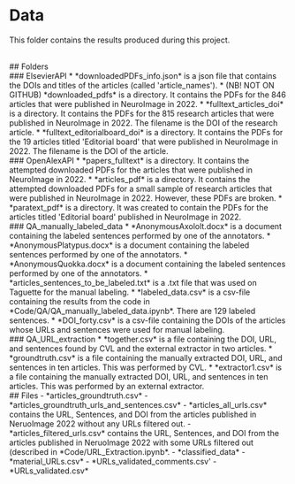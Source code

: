 # Data 
This folder contains the results produced during this project. 

<br>
## Folders 

<br>
### ElsevierAPI 
* *downloadedPDFs_info.json* is a json file that contains the DOIs and titles of the articles (called 'article_names'). 
* (NB! NOT ON GITHUB) *downloaded_pdfs* is a directory. It contains the PDFs for the 846 articles that were published in NeuroImage in 2022. 
    * *fulltext_articles_doi* is a directory. It contains the PDFs for the 815 research articles that were published in NeuroImage in 2022. The filename is the DOI of the research article. 
    * *fulltext_editorialboard_doi* is a directory. It contains the PDFs for the 19 articles titled 'Editorial board' that were published in NeuroImage in 2022. The filename is the DOI of the article. 


<br>
### OpenAlexAPI
* *papers_fulltext* is a directory. It contains the attempted downloaded PDFs for the articles that were published in NeuroImage in 2022. 
    * *articles_pdf* is a directory. It contains the attempted downloaded PDFs for a small sample of research articles that were published in NeuroImage in 2022. However, these PDFs are broken. 
    * *paratext_pdf* is a directory. It was created to contain the PDFs for the articles titled 'Editorial board' published in NeuroImage in 2022. 

<br>
### QA_manually_labeled_data
* *AnonymousAxololt.docx* is a document containing the labeled sentences performed by one of the annotators. 
* *AnonymousPlatypus.docx* is a document containing the labeled sentences performed by one of the annotators. 
* *AnonymousQuokka.docx* is a document containing the labeled sentences performed by one of the annotators. 
* *articles_sentences_to_be_labeled.txt* is a .txt file that was used on Taguette for the manual labeling. 
* *labeled_data.csv* is a csv-file containing the results from the code in *Code/QA/QA_manually_labeled_data.ipynb*. There are 129 labeled sentences. 
* *DOI_forty.csv* is a csv-file containing the DOIs of the articles whose URLs and sentences were used for manual labeling. 

<br>
### QA_URL_extraction 
* *together.csv* is a file containing the DOI, URL, and sentences found by CVL and the external extractor in two articles. 
* *groundtruth.csv* is a file containing the manually extracted DOI, URL, and sentences in ten articles. This was performed by CVL. 
* *extractor1.csv* is a file containing the manually extracted DOI, URL, and sentences in ten articles. This was performed by an external extractor.  


<br>
## Files 
- *articles_groundtruth.csv*
- *articles_groundtruth_urls_and_sentences.csv*
- *articles_all_urls.csv* contains the URL, Sentences, and DOI from the articles published in NeruoImage 2022 without any URLs filtered out. 
- *articles_filtered_urls.csv*  contains the URL, Sentences, and DOI from the articles published in NeruoImage 2022 with some URLs filtered out (described in *Code/URL_Extraction.ipynb*. 
- *classified_data*
- *material_URLs.csv* 
- *URLs_validated_comments.csv'
- *URLs_validated.csv* 
